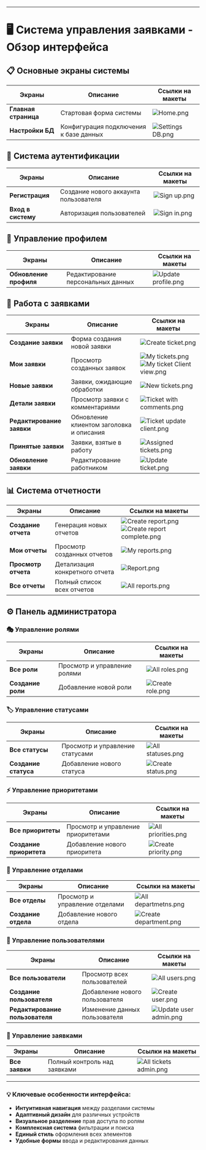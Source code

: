 
___
# 🖥️ Система управления заявками - Обзор интерфейса

## 📋 Основные экраны системы

| Экраны               | Описание                               | Ссылки на макеты                      |
| -------------------- | -------------------------------------- | ------------------------------------- |
| **Главная страница** | Стартовая форма системы                | ![Home.png](Home.png)                 |
| **Настройки БД**     | Конфигурация подключения к базе данных | ![Settings DB.png](Settings%20DB.png) |

## 🔐 Система аутентификации

| Экраны             | Описание                              | Ссылки на макеты              |
| ------------------ | ------------------------------------- | ----------------------------- |
| **Регистрация**    | Создание нового аккаунта пользователя | ![Sign up.png](Sign%20up.png) |
| **Вход в систему** | Авторизация пользователей             | ![Sign in.png](Sign%20in.png) |

## 👤 Управление профилем

| Экраны                 | Описание                           | Ссылки на макеты                            |
| ---------------------- | ---------------------------------- | ------------------------------------------- |
| **Обновление профиля** | Редактирование персональных данных | ![Update profile.png](Update%20profile.png) |

## 🎫 Работа с заявками

| Экраны                    | Описание                                 | Ссылки на макеты                                                                                 |
| ------------------------- | ---------------------------------------- | ------------------------------------------------------------------------------------------------ |
| **Создание заявки**       | Форма создания новой заявки              | ![Create ticket.png](Create%20ticket.png)                                                        |
| **Мои заявки**            | Просмотр созданных заявок                | ![My tickets.png](My%20tickets.png)![My ticket Client view.png](My%20ticket%20Client%20view.png) |
| **Новые заявки**          | Заявки, ожидающие обработки              | ![New tickets.png](New%20tickets.png)                                                            |
| **Детали заявки**         | Просмотр заявки с комментариями          | ![Ticket with comments.png](Ticket%20with%20comments.png)                                        |
| **Редактирование заявки** | Обновление клиентом заголовка и описания | ![Ticket update client.png](Ticket%20update%20client.png)                                        |
| **Принятые заявки**       | Заявки, взятые в работу                  | ![Assigned tickets.png](Assigned%20tickets.png)                                                  |
| **Обновление заявки**     | Редактирование работником                | ![Update ticket.png](Update%20ticket.png)                                                        |

## 📊 Система отчетности

| Экраны              | Описание                       | Ссылки на макеты                                                                                       |
| ------------------- | ------------------------------ | ------------------------------------------------------------------------------------------------------ |
| **Создание отчета** | Генерация новых отчетов        | ![Create report.png](Create%20report.png)![Create report complete.png](Create%20report%20complete.png) |
| **Мои отчеты**      | Просмотр созданных отчетов     | ![My reports.png](My%20reports.png)                                                                    |
| **Просмотр отчета** | Детализация конкретного отчета | ![Report.png](Report.png)                                                                              |
| **Все отчеты**      | Полный список всех отчетов     | ![All reports.png](All%20reports.png)                                                                  |

## ⚙️ Панель администратора

### 🎭 Управление ролями
| Экраны            | Описание                     | Ссылки на макеты                      |
| ----------------- | ---------------------------- | ------------------------------------- |
| **Все роли**      | Просмотр и управление ролями | ![All roles.png](All%20roles.png)     |
| **Создание роли** | Добавление новой роли        | ![Create role.png](Create%20role.png) |

### 🏷️ Управление статусами
| Экраны               | Описание                        | Ссылки на макеты                          |
| -------------------- | ------------------------------- | ----------------------------------------- |
| **Все статусы**      | Просмотр и управление статусами | ![All statuses.png](All%20statuses.png)   |
| **Создание статуса** | Добавление нового статуса       | ![Create status.png](Create%20status.png) |

### ⚡ Управление приоритетами
| Экраны                  | Описание                           | Ссылки на макеты                              |
| ----------------------- | ---------------------------------- | --------------------------------------------- |
| **Все приоритеты**      | Просмотр и управление приоритетами | ![All priorities.png](All%20priorities.png)   |
| **Создание приоритета** | Добавление нового приоритета       | ![Create priority.png](Create%20priority.png) |

### 🏢 Управление отделами
| Экраны              | Описание                       | Ссылки на макеты                                  |
| ------------------- | ------------------------------ | ------------------------------------------------- |
| **Все отделы**      | Просмотр и управление отделами | ![All departmetns.png](All%20departmetns.png)     |
| **Создание отдела** | Добавление нового отдела       | ![Create department.png](Create%20department.png) |

### 👥 Управление пользователями
| Экраны                          | Описание                       | Ссылки на макеты                                    |
| ------------------------------- | ------------------------------ | --------------------------------------------------- |
| **Все пользователи**            | Просмотр всех пользователей    | ![All users.png](All%20users.png)                   |
| **Создание пользователя**       | Добавление нового пользователя | ![Create user.png](Create%20user.png)               |
| **Редактирование пользователя** | Изменение данных пользователя  | ![Update user admin.png](Update%20user%20admin.png) |

### 📝 Управление заявками
| Экраны         | Описание                     | Ссылки на макеты                                    |
| -------------- | ---------------------------- | --------------------------------------------------- |
| **Все заявки** | Полный контроль над заявками | ![All tickets admin.png](All%20tickets%20admin.png) |

---

### 💡 Ключевые особенности интерфейса:
- **Интуитивная навигация** между разделами системы
- **Адаптивный дизайн** для различных устройств
- **Визуальное разделение** прав доступа по ролям
- **Комплексная система** фильтрации и поиска
- **Единый стиль** оформления всех элементов
- **Удобные формы** ввода и редактирования данных